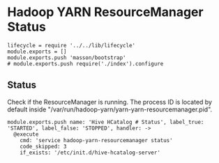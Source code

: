 
# Hadoop YARN ResourceManager Status

    lifecycle = require '../../lib/lifecycle'
    module.exports = []
    module.exports.push 'masson/bootstrap'
    # module.exports.push require('./index').configure

## Status

Check if the ResourceManager is running. The process ID is located by default
inside "/var/run/hadoop-yarn/yarn-yarn-resourcemanager.pid".

    module.exports.push name: 'Hive HCatalog # Status', label_true: 'STARTED', label_false: 'STOPPED', handler: ->
      @execute
        cmd: 'service hadoop-yarn-resourcemanager status'
        code_skipped: 3
        if_exists: '/etc/init.d/hive-hcatalog-server'
